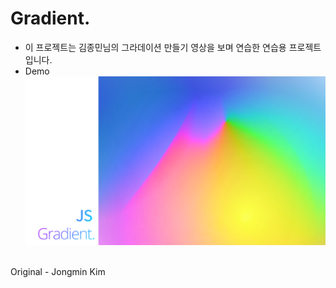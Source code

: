 # Gradient.

* 이 프로젝트는 김종민님의 그라데이션 만들기 영상을 보며 연습한 연습용 프로젝트입니다. <br>
* Demo
[![Demo Site](demo.png)](https://graaaadient.netlify.app/)
<br>
Original - Jongmin Kim
<br>
